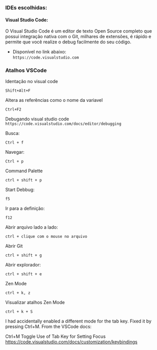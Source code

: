 ### IDEs escolhidas:   
#### Visual Studio Code: 
O Visual Studio Code é um editor de texto Open Source completo que possui integração nativa com o Git, milhares de extensões, é rápido e permite que você realize o debug facilmente do seu código.
- Disponível no link abaixo:  
  ``
  https://code.visualstudio.com
  `` 

### Atalhos VSCode

Identação no visual code
````
Shift+Alt+F   
````
Altera as referências como o nome da variavel
````
Ctrl+F2 
````

Debugando visual studio code
``  
https://code.visualstudio.com/docs/editor/debugging
``

Busca:
```
Ctrl + f
```

Navegar:
```
Ctrl + p
```

Command Palette
```
ctrl + shift + p
```
Start Debbug:
```
f5
```

Ir para a definição:
```
f12
```
Abrir arquivo lado a lado:
```
ctrl + clique com o mouse no arquivo
```
Abrir Git
```
ctrl + shift + g
```
Abrir explorador:
```
ctrl + shift + e
```
Zen Mode
```
ctrl + k, z
```
Visualizar atalhos
Zen Mode
```
ctrl + k + S
```

I had accidentally enabled a different mode for the tab key. Fixed it by pressing Ctrl+M. From the VSCode docs:

Ctrl+M Toggle Use of Tab Key for Setting Focus https://code.visualstudio.com/docs/customization/keybindings